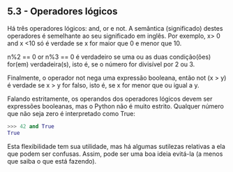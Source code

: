 ## 5.3 - Operadores lógicos

Há três operadores lógicos: and, or e not. A semântica (significado) destes operadores é semelhante ao seu significado em inglês. Por exemplo, x&gt; 0 and x &lt;10 só é verdade se x for maior que 0 e menor que 10.

n%2 == 0 or n%3 == 0 é verdadeiro se uma ou as duas condição(ões) for(em) verdadeira(s), isto é, se o número for divisível por 2 ou 3.

Finalmente, o operador not nega uma expressão booleana, então not (x &gt; y) é verdade se x &gt; y for falso, isto é, se x for menor que ou igual a y.

Falando estritamente, os operandos dos operadores lógicos devem ser expressões booleanas, mas o Python não é muito estrito. Qualquer número que não seja zero é interpretado como True:

```python
>>> 42 and True
True
```

Esta flexibilidade tem sua utilidade, mas há algumas sutilezas relativas a ela que podem ser confusas. Assim, pode ser uma boa ideia evitá-la (a menos que saiba o que está fazendo).
